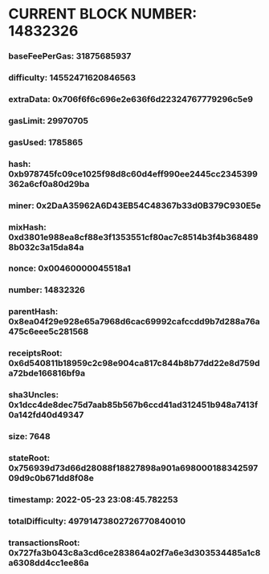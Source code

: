 # CURRENT BLOCK NUMBER: 14832326

### baseFeePerGas: 31875685937
### difficulty: 14552471620846563
### extraData: 0x706f6f6c696e2e636f6d22324767779296c5e9
### gasLimit: 29970705
### gasUsed: 1785865
### hash: 0xb978745fc09ce1025f98d8c60d4eff990ee2445cc2345399362a6cf0a80d29ba
### miner: 0x2DaA35962A6D43EB54C48367b33d0B379C930E5e
### mixHash: 0xd3801e988ea8cf88e3f1353551cf80ac7c8514b3f4b3684898b032c3a15da84a
### nonce: 0x00460000045518a1
### number: 14832326
### parentHash: 0x8ea04f29e928e65a7968d6cac69992cafccdd9b7d288a76a475c6eee5c281568
### receiptsRoot: 0x6d540811b18959c2c98e904ca817c844b8b77dd22e8d759da72bde166816bf9a
### sha3Uncles: 0x1dcc4de8dec75d7aab85b567b6ccd41ad312451b948a7413f0a142fd40d49347
### size: 7648
### stateRoot: 0x756939d73d66d28088f18827898a901a69800018834259709d9c0b671dd8f08e
### timestamp: 2022-05-23 23:08:45.782253
### totalDifficulty: 49791473802726770840010
### transactionsRoot: 0x727fa3b043c8a3cd6ce283864a02f7a6e3d303534485a1c8a6308dd4cc1ee86a
